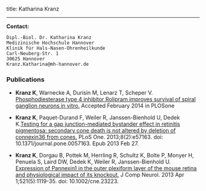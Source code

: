 title: Katharina Kranz

 
***


**Contact:**

	Dipl.-Biol. Dr. Katharina Kranz
	Medizinische Hochschule Hannover
	Klinik für Hals-Nasen-Ohrenheilkunde
	Carl-Neuberg-Str. 1
	30625 Hannover
	Kranz.Katharina@mh-hannover.de


### Publications


* **Kranz K**, Warnecke A, Durisin M, Lenarz T, Scheper V. [Phosphodiesterase type 4 inhibitor Rolipram improves survival of spiral ganglion neurons in vitro.](http://www.plosone.org/article/info%3Adoi%2F10.1371%2Fjournal.pone.0092157) Accepted February 2014 in PLOSone

* **Kranz K**, Paquet-Durand F, Weiler R, Janssen-Bienhold U, Dedek K.[Testing for a gap junction-mediated bystander effect in retinitis pigmentosa: secondary cone death is not altered by deletion of connexin36 from cones.](http://www.plosone.org/article/info%3Adoi%2F10.1371%2Fjournal.pone.0057163) PLoS One. 2013;8(2):e57163. doi: 10.1371/journal.pone.0057163. Epub 2013 Feb 27.

* **Kranz K**, Dorgau B, Pottek M, Herrling R, Schultz K, Bolte P, Monyer H, Penuela S, Laird DW, Dedek K, Weiler R, Janssen-Bienhold U. [Expression of Pannexin1 in the outer plexiform layer of the mouse retina and physiological impact of its knockout.](http://onlinelibrary.wiley.com/doi/10.1002/cne.23223/abstract) J Comp Neurol. 2013 Apr 1;521(5):1119-35. doi: 10.1002/cne.23223.
